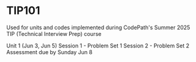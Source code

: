 # TIP101

Used for units and codes implemented during CodePath's Summer 2025 TIP (Technical Interview Prep) course

Unit 1 (Jun 3, Jun 5)
  Session 1 - Problem Set 1
  Session 2 - Problem Set 2
  Assessment due by Sunday Jun 8
